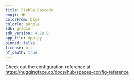 ```yaml
---
title: Stable Cascade
emoji: 👁
colorFrom: blue
colorTo: purple
sdk: gradio
sdk_version: 4.18.0
app_file: app.py
pinned: false
license: mit
hf_oauth: true
---
```


Check out the configuration reference at https://huggingface.co/docs/hub/spaces-config-reference

